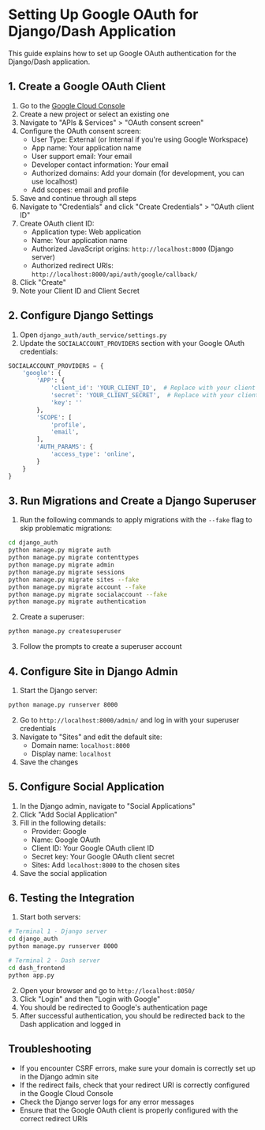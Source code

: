 # Setting Up Google OAuth for Django/Dash Application

This guide explains how to set up Google OAuth authentication for the Django/Dash application.

## 1. Create a Google OAuth Client

1. Go to the [Google Cloud Console](https://console.cloud.google.com/)
2. Create a new project or select an existing one
3. Navigate to "APIs & Services" > "OAuth consent screen"
4. Configure the OAuth consent screen:
   - User Type: External (or Internal if you're using Google Workspace)
   - App name: Your application name
   - User support email: Your email
   - Developer contact information: Your email
   - Authorized domains: Add your domain (for development, you can use localhost)
   - Add scopes: email and profile
5. Save and continue through all steps
6. Navigate to "Credentials" and click "Create Credentials" > "OAuth client ID"
7. Create OAuth client ID:
   - Application type: Web application
   - Name: Your application name
   - Authorized JavaScript origins: `http://localhost:8000` (Django server)
   - Authorized redirect URIs: `http://localhost:8000/api/auth/google/callback/`
8. Click "Create"
9. Note your Client ID and Client Secret

## 2. Configure Django Settings

1. Open `django_auth/auth_service/settings.py`
2. Update the `SOCIALACCOUNT_PROVIDERS` section with your Google OAuth credentials:

```python
SOCIALACCOUNT_PROVIDERS = {
    'google': {
        'APP': {
            'client_id': 'YOUR_CLIENT_ID',  # Replace with your client ID
            'secret': 'YOUR_CLIENT_SECRET',  # Replace with your client secret
            'key': ''
        },
        'SCOPE': [
            'profile',
            'email',
        ],
        'AUTH_PARAMS': {
            'access_type': 'online',
        }
    }
}
```

## 3. Run Migrations and Create a Django Superuser

1. Run the following commands to apply migrations with the `--fake` flag to skip problematic migrations:
```bash
cd django_auth
python manage.py migrate auth
python manage.py migrate contenttypes
python manage.py migrate admin
python manage.py migrate sessions
python manage.py migrate sites --fake
python manage.py migrate account --fake
python manage.py migrate socialaccount --fake
python manage.py migrate authentication
```

2. Create a superuser:
```bash
python manage.py createsuperuser
```

3. Follow the prompts to create a superuser account

## 4. Configure Site in Django Admin

1. Start the Django server:
```bash
python manage.py runserver 8000
```

2. Go to `http://localhost:8000/admin/` and log in with your superuser credentials
3. Navigate to "Sites" and edit the default site:
   - Domain name: `localhost:8000`
   - Display name: `localhost`
4. Save the changes

## 5. Configure Social Application

1. In the Django admin, navigate to "Social Applications"
2. Click "Add Social Application"
3. Fill in the following details:
   - Provider: Google
   - Name: Google OAuth
   - Client ID: Your Google OAuth client ID
   - Secret key: Your Google OAuth client secret
   - Sites: Add `localhost:8000` to the chosen sites
4. Save the social application

## 6. Testing the Integration

1. Start both servers:
```bash
# Terminal 1 - Django server
cd django_auth
python manage.py runserver 8000

# Terminal 2 - Dash server
cd dash_frontend
python app.py
```

2. Open your browser and go to `http://localhost:8050/`
3. Click "Login" and then "Login with Google"
4. You should be redirected to Google's authentication page
5. After successful authentication, you should be redirected back to the Dash application and logged in

## Troubleshooting

- If you encounter CSRF errors, make sure your domain is correctly set up in the Django admin site
- If the redirect fails, check that your redirect URI is correctly configured in the Google Cloud Console
- Check the Django server logs for any error messages
- Ensure that the Google OAuth client is properly configured with the correct redirect URIs
